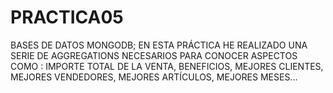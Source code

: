 # PRACTICA05 
BASES DE DATOS MONGODB;
EN ESTA PRÁCTICA HE REALIZADO UNA SERIE DE AGGREGATIONS NECESARIOS PARA
CONOCER ASPECTOS COMO : IMPORTE TOTAL DE LA VENTA, BENEFICIOS,
MEJORES CLIENTES, MEJORES VENDEDORES, MEJORES ARTÍCULOS, MEJORES
MESES...